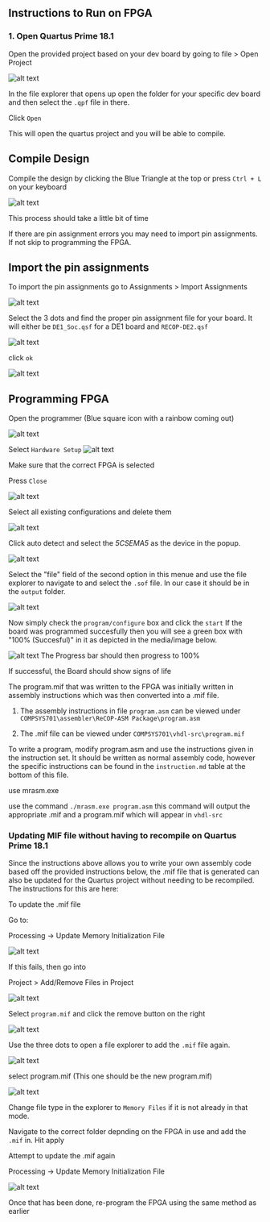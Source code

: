 ## Instructions to Run on FPGA

### 1. Open Quartus Prime 18.1
Open the provided project based on your dev board by going to file > Open Project 

![alt text](media/image-27.png)

In the file explorer that opens up open the folder for your specific dev board and then select the `.qpf` file in there. 

Click `Open`

 This will open the quartus project and you will be able to compile. 


## Compile Design
Compile the design by clicking the Blue Triangle at the top or press `Ctrl + L` on your keyboard

![alt text](media/image-26.png)

This process should take a little bit of time

If there are pin assignment errors you may need to import pin assignments. If not skip to programming the FPGA.

## Import the pin assignments

To import the pin assignments go to Assignments > Import Assignments

![alt text](media/image-23.png)

Select the 3 dots and find the proper pin assignment file for your board. It will either be `DE1_Soc.qsf` for a DE1 board and `RECOP-DE2.qsf` 

![alt text](media/image-24.png)

click `ok`

![alt text](media/image-25.png)

## Programming FPGA

Open the programmer (Blue square icon with a rainbow coming out)

![alt text](media/image.png)

Select `Hardware Setup`
![alt text](media/image-1.png)

Make sure that the correct FPGA is selected 

Press `Close`

![alt text](media/image-2.png)

Select all existing configurations and delete them 

![alt text](media/image-3.png)

Click auto detect and select the *5CSEMA5* as the device in the popup.

![alt text](media/image-4.png)

Select the "file" field of the second option in this menue and use the file explorer to navigate to and select the `.sof` file. In our case it should be in the `output` folder. 

![alt text](media/image-5.png)

Now simply check the `program/configure` box and click the `start`
If the board was programmed succesfully then you will see a green box with "100% (Succesful)" in it as depicted in the media/image below.

![alt text](media/image-6.png)
The Progress bar should then progress to 100%

If successful, the Board should show signs of life


The program.mif that was written to the FPGA was initially written in assembly instructions which was then converted into a .mif file.

1) The assembly instructions in file `program.asm`  can be viewed under `COMPSYS701\assembler\ReCOP-ASM Package\program.asm`

2) The .mif file can be viewed under `COMPSYS701\vhdl-src\program.mif`

To write a program, modify program.asm and use the instructions given in the instruction set. It should be written as normal assembly code, however the specific instructions can be found in the `instruction.md` table at the bottom of this file.

use mrasm.exe

use the command `./mrasm.exe program.asm` this command will output the appropriate .mif and a program.mif which will appear in `vhdl-src`

### Updating MIF file without having to recompile on Quartus Prime 18.1

Since the instructions above allows you to write your own assembly code based off the provided instructions below, the .mif file that is generated can also be updated for the Quartus project without needing to be recompiled. The instructions for this are here:

To update the .mif file

Go to:

Processing -> Update Memory Initialization File

![alt text](media/image-7.png)

If this fails, then go into

Project > Add/Remove Files in Project

![alt text](media/image-8.png)

Select `program.mif` and click the remove button on the right

![alt text](media/image-10.png)


Use the three dots to open a file explorer to add the `.mif` file again.

![alt text](media/image-12.png)


select program.mif (This one should be the new program.mif)

![alt text](media/image-9.png)

Change file type in the explorer to `Memory Files` if it is not already in that mode.

Navigate to the correct folder depnding on the FPGA in use and add the `.mif` in. Hit apply  

Attempt to update the .mif again

Processing -> Update Memory Initialization File

![alt text](media/image-7.png)

Once that has been done, re-program the FPGA using the same method as  earlier